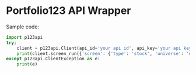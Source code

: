 # Portfolio123 API Wrapper

Sample code:
```python
import p123api
try:
    client = p123api.Client(api_id='your api id', api_key='your api key')
    print(client.screen_run({'screen': {'type': 'stock', 'universe': 'nasdaq100'}, 'asOfDt': '2020-05-12'}))
except p123api.ClientException as e:
    print(e)
``` 